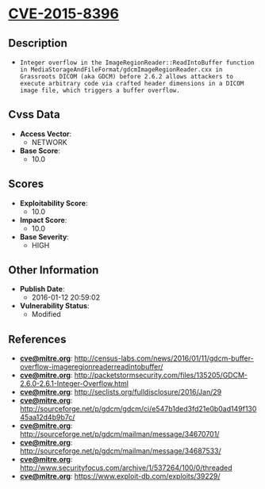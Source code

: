
# [CVE-2015-8396](https://cve.mitre.org/cgi-bin/cvename.cgi?name=CVE-2015-8396)

## Description

- `Integer overflow in the ImageRegionReader::ReadIntoBuffer function in MediaStorageAndFileFormat/gdcmImageRegionReader.cxx in Grassroots DICOM (aka GDCM) before 2.6.2 allows attackers to execute arbitrary code via crafted header dimensions in a DICOM image file, which triggers a buffer overflow.`

## Cvss Data

- **Access Vector**:
  - NETWORK
- **Base Score**:
  - 10.0

## Scores

- **Exploitability Score**:
  - 10.0
- **Impact Score**:
  - 10.0
- **Base Severity**:
  - HIGH

## Other Information

- **Publish Date**:
  - 2016-01-12 20:59:02
- **Vulnerability Status**:
  - Modified

## References

- **cve@mitre.org**: http://census-labs.com/news/2016/01/11/gdcm-buffer-overflow-imageregionreaderreadintobuffer/
- **cve@mitre.org**: http://packetstormsecurity.com/files/135205/GDCM-2.6.0-2.6.1-Integer-Overflow.html
- **cve@mitre.org**: http://seclists.org/fulldisclosure/2016/Jan/29
- **cve@mitre.org**: http://sourceforge.net/p/gdcm/gdcm/ci/e547b1ded3fd21e0b0ad149f13045aa12d4b9b7c/
- **cve@mitre.org**: http://sourceforge.net/p/gdcm/mailman/message/34670701/
- **cve@mitre.org**: http://sourceforge.net/p/gdcm/mailman/message/34687533/
- **cve@mitre.org**: http://www.securityfocus.com/archive/1/537264/100/0/threaded
- **cve@mitre.org**: https://www.exploit-db.com/exploits/39229/
